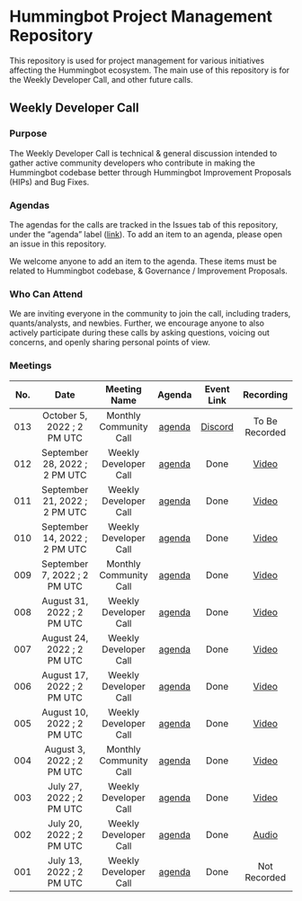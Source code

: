 # Hummingbot Project Management Repository

This repository is used for project management for various initiatives affecting the Hummingbot ecosystem. The main use of this repository is for the Weekly Developer Call, and other future calls.

## Weekly Developer Call

### Purpose

The Weekly Developer Call is technical & general discussion intended to gather active community developers who contribute in making the Hummingbot codebase better through Hummingbot Improvement Proposals (HIPs) and Bug Fixes. 

### **Agendas**

The agendas for the calls are tracked in the Issues tab of this repository, under the “agenda” label ([link](https://github.com/hummingbot/pm/issues?q=is%3Aissue+is%3Aagenda)). To add an item to an agenda, please open an issue in this repository.

We welcome anyone to add an item to the agenda. These items must be  related to Hummingbot codebase, & Governance / Improvement Proposals.

### Who Can Attend

We are inviting everyone in the community to join the call, including traders, quants/analysts, and newbies. Further, we encourage anyone to also actively participate during these calls by asking questions, voicing out concerns, and openly sharing personal points of view.

### Meetings

| No. |              Date             |      Meeting Name      |                        Agenda                        |                                  Event Link                                  |                                    Recording                                    |
|:---:|:-----------------------------:|:----------------------:|:----------------------------------------------------:|:----------------------------------------------------------------------------:|:-------------------------------------------------------------------------------:|
| 013 | October 5, 2022 ; 2 PM UTC    | Monthly Community Call | [agenda](https://github.com/hummingbot/pm/issues/13) | [Discord](https://discord.com/events/530578568154054663/1025321411763511307) |                                  To Be Recorded                                 |
| 012 | September 28, 2022 ; 2 PM UTC | Weekly Developer Call  | [agenda](https://github.com/hummingbot/pm/issues/12) |                                     Done                                     |           [Video](https://www.youtube.com/watch?v=kPAyv0j1SjI&t=1240s)          |
| 011 | September 21, 2022 ; 2 PM UTC | Weekly Developer Call  | [agenda](https://github.com/hummingbot/pm/issues/11) |                                     Done                                     |               [Video](https://www.youtube.com/watch?v=RMYnbfBe4F8)              |
| 010 | September 14, 2022 ; 2 PM UTC | Weekly Developer Call  | [agenda](https://github.com/hummingbot/pm/issues/10) |                                     Done                                     |                      [Video](https://youtu.be/WFnBWR-9HGQ)                      |
| 009 | September 7, 2022 ; 2 PM UTC  | Monthly Community Call | [agenda](https://github.com/hummingbot/pm/issues/9)  |                                     Done                                     |               [Video](https://www.youtube.com/watch?v=vxY5fPRztnM)              |
| 008 | August 31, 2022 ; 2 PM UTC    |  Weekly Developer Call | [agenda](https://github.com/hummingbot/pm/issues/8)  |                                     Done                                     |            [Video](https://www.youtube.com/watch?v=Z4mRfouABPY&t=5s)            |
| 007 | August 24, 2022 ; 2 PM UTC    |  Weekly Developer Call | [agenda](https://github.com/hummingbot/pm/issues/7)  |                                     Done                                     |               [Video](https://www.youtube.com/watch?v=f9hXgi_2P0c)              |
| 006 | August 17, 2022 ; 2 PM UTC    |  Weekly Developer Call | [agenda](https://github.com/hummingbot/pm/issues/6)  |                                     Done                                     |               [Video](https://www.youtube.com/watch?v=atDlrs8ZoO8)              |
| 005 | August 10, 2022 ; 2 PM UTC    |  Weekly Developer Call | [agenda](https://github.com/hummingbot/pm/issues/5)  |                                     Done                                     |               [Video](https://www.youtube.com/watch?v=Z_H0NpA69bs)              |
| 004 | August 3, 2022 ; 2 PM UTC     | Monthly Community Call | [agenda](https://github.com/hummingbot/pm/issues/4)  |                                     Done                                     |               [Video](https://www.youtube.com/watch?v=tCG6QvDqvMM)              |
| 003 | July 27, 2022 ; 2 PM UTC      |  Weekly Developer Call | [agenda](https://github.com/hummingbot/pm/issues/3)  |                                     Done                                     |               [Video](https://www.youtube.com/watch?v=HmvzS4ugfgU)              |
| 002 | July 20, 2022 ; 2 PM UTC      |  Weekly Developer Call | [agenda](https://github.com/hummingbot/pm/issues/2)  |                                     Done                                     | [Audio](https://drive.google.com/file/d/1BijPhEh2jFfgWzWixoVFAZgycogX5Hfb/view) |
| 001 | July 13, 2022 ; 2 PM UTC      |  Weekly Developer Call | [agenda](https://github.com/hummingbot/pm/issues/1)  |                                     Done                                     |                                   Not Recorded                                  |
